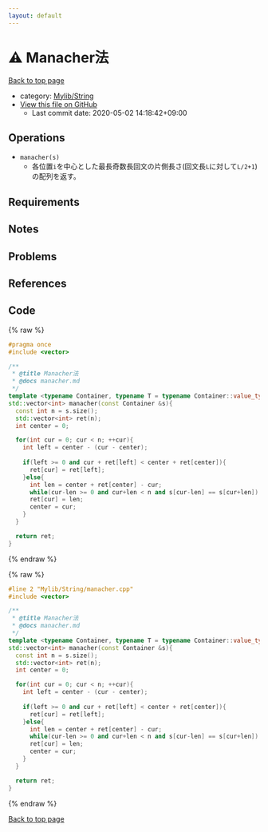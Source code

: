 ```yaml
---
layout: default
---
```


<!-- mathjax config similar to math.stackexchange -->
<script type="text/javascript" async
  src="https://cdnjs.cloudflare.com/ajax/libs/mathjax/2.7.5/MathJax.js?config=TeX-MML-AM_CHTML">
</script>
<script type="text/x-mathjax-config">
  MathJax.Hub.Config({
    TeX: { equationNumbers: { autoNumber: "AMS" }},
    tex2jax: {
      inlineMath: [ ['$','$'] ],
      processEscapes: true
    },
    "HTML-CSS": { matchFontHeight: false },
    displayAlign: "left",
    displayIndent: "2em"
  });
</script>

<script type="text/javascript" src="https://cdnjs.cloudflare.com/ajax/libs/jquery/3.4.1/jquery.min.js"></script>
<script src="https://cdn.jsdelivr.net/npm/jquery-balloon-js@1.1.2/jquery.balloon.min.js" integrity="sha256-ZEYs9VrgAeNuPvs15E39OsyOJaIkXEEt10fzxJ20+2I=" crossorigin="anonymous"></script>
<script type="text/javascript" src="../../../assets/js/copy-button.js"></script>
<link rel="stylesheet" href="../../../assets/css/copy-button.css" />


# :warning: Manacher法

<a href="../../../index.html">Back to top page</a>

* category: <a href="../../../index.html#d75653ebf9facf6e669959c8c0d9cbcf">Mylib/String</a>
* <a href="{{ site.github.repository_url }}/blob/master/Mylib/String/manacher.cpp">View this file on GitHub</a>
    - Last commit date: 2020-05-02 14:18:42+09:00




## Operations

- `manacher(s)`
	- 各位置`i`を中心とした最長奇数長回文の片側長さ(回文長`L`に対して`L/2+1`)の配列を返す。

## Requirements

## Notes

## Problems

## References


## Code

<a id="unbundled"></a>
{% raw %}
```cpp
#pragma once
#include <vector>

/**
 * @title Manacher法
 * @docs manacher.md
 */
template <typename Container, typename T = typename Container::value_type>
std::vector<int> manacher(const Container &s){
  const int n = s.size();
  std::vector<int> ret(n);
  int center = 0;

  for(int cur = 0; cur < n; ++cur){
    int left = center - (cur - center);
    
    if(left >= 0 and cur + ret[left] < center + ret[center]){
      ret[cur] = ret[left];
    }else{
      int len = center + ret[center] - cur;
      while(cur-len >= 0 and cur+len < n and s[cur-len] == s[cur+len]) ++len;
      ret[cur] = len;
      center = cur;
    }
  }

  return ret;
}

```
{% endraw %}

<a id="bundled"></a>
{% raw %}
```cpp
#line 2 "Mylib/String/manacher.cpp"
#include <vector>

/**
 * @title Manacher法
 * @docs manacher.md
 */
template <typename Container, typename T = typename Container::value_type>
std::vector<int> manacher(const Container &s){
  const int n = s.size();
  std::vector<int> ret(n);
  int center = 0;

  for(int cur = 0; cur < n; ++cur){
    int left = center - (cur - center);
    
    if(left >= 0 and cur + ret[left] < center + ret[center]){
      ret[cur] = ret[left];
    }else{
      int len = center + ret[center] - cur;
      while(cur-len >= 0 and cur+len < n and s[cur-len] == s[cur+len]) ++len;
      ret[cur] = len;
      center = cur;
    }
  }

  return ret;
}

```
{% endraw %}

<a href="../../../index.html">Back to top page</a>

